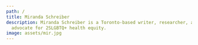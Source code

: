 ```yaml
---
path: /
title: Miranda Schreiber
description: Miranda Schreiber is a Toronto-based writer, researcher, and
  advocate for 2SLGBTQ+ health equity.
image: assets/mir.jpg
---
```

